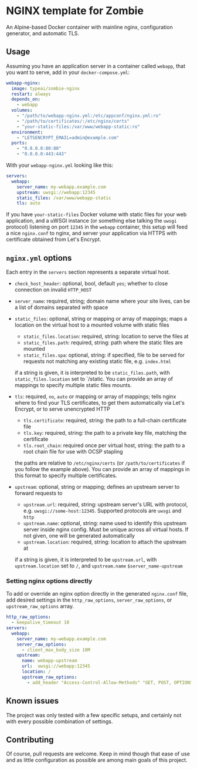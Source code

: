 # NGINX template for Zombie

An Alpine-based Docker container with mainline nginx, configuration generator, and automatic TLS.

## Usage

Assuming you have an application server in a container called `webapp`, that you want to serve, add in your
`docker-compose.yml`:

```yaml
webapp-nginx:
  image: typeai/zombie-nginx
  restart: always
  depends_on:
    - webapp
  volumes:
    - "/path/to/webapp-nginx.yml:/etc/appconf/nginx.yml:ro"
    - "/path/to/certificates/:/etc/nginx/certs"
    - "your-static-files:/var/www/webapp-static:ro"
  environment:
    - "LETSENCRYPT_EMAIL=admin@example.com"
  ports:
    - "0.0.0.0:80:80"
    - "0.0.0.0:443:443"
```

With your `webapp-nginx.yml` looking like this:

```yaml
servers:
  webapp:
    server_name: my-webapp.example.com
    upstream: uwsgi://webapp:12345
    static_files: /var/www/webapp-static
    tls: auto
```

If you have `your-static-files` Docker volume with static files for your web application, and a uWSGI instance (or
something else talking the `uwsgi` protocol) listening on port `12345` in the `webapp` container, this setup will feed
a nice `nginx.conf` to nginx, and server your application via HTTPS with certificate obtained from Let's Encrypt.

## `nginx.yml` options

Each entry in the `servers` section represents a separate virtual host.

- `check_host_header`: optional, bool, default `yes`; whether to close connection on invalid `HTTP_HOST`
- `server_name`: required, string; domain name where your site lives, can be a list of domains separated with space
- `static_files`: optional, string or mapping or array of mappings; maps a location on the virtual host to a mounted
 volume with static files

    - `static_files.location`: required, string: location to serve the files at
    - `static_files.path`: required, string: path where the static files are mounted
    - `static_files.spa`: optional, string: if specified, file to be served for requests not matching any existing
    static file, e.g. `index.html`

    if a string is given, it is interpreted to be `static_files.path`, with `static_files.location` set to `/static.
    You can provide an array of mappings to specify multiple static files mounts.

- `tls`: required, `no`, `auto` or mapping or array of mappings; tells nginx where to find your TLS certificates, to
 get them automatically via Let's Encrypt, or to serve unencrypted HTTP

    - `tls.certificate`: required, string: the path to a full-chain certificate file
    - `tls.key`: required, string: the path to a private key file, matching the certificate
    - `tls.root_chain`: required once per virtual host, string: the path to a root chain file for use with OCSP stapling

    the paths are relative to `/etc/nginx/certs` (or `/path/to/certificates` if you follow the example above). You can
    provide an array of mappings in this format to specify multiple certificates.

- `upstream`: optional, string or mapping; defines an upstream server to forward requests to

    - `upstream.url`: required, string: upstream server's URL with protocol, e.g. `uwsgi://some-host:12345`. Supported
    protocols are `uwsgi` and `http`
    - `upstream.name`: optional, string: name used to identify this upstream server inside nginx config. Must be unique
    across all virtual hosts. If not given, one will be generated automatically
    - `upstream.location`: required, string: location to attach the upstream at

    if a string is given, it is interpreted to be `upstream.url`, with `upstream.location` set to `/`,
    and `upstream.name` `$server_name-upstream`

### Setting nginx options directly

To add or override an nginx option directly in the generated `nginx.conf` file, add desired settings in the
`http_raw_options`, `server_raw_options`, or `upstream_raw_options` array.

```yaml
http_raw_options:
  - keepalive_timeout 10
servers:
  webapp:
    server_name: my-webapp.example.com
    server_raw_options:
      - client_max_body_size 10M
    upstream:
      name: webapp-upstream
      url:  uwsgi://webapp:12345
      location: /
      upstream_raw_options:
        - add_header "Access-Control-Allow-Methods" "GET, POST, OPTIONS"
```

## Known issues

The project was only tested with a few specific setups, and certainly not with every possible combination of settings.

## Contributing

Of course, pull requests are welcome. Keep in mind though that ease of use and as little configuration as possible are
among main goals of this project.

